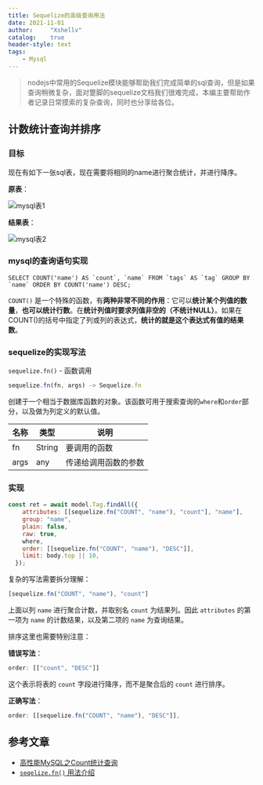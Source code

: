 ```yaml
---
title: Sequelize的高级查询用法
date: 2021-11-01
author:     "Xshellv"
catalog:    true
header-style: text
tags:
    - Mysql
---
```


> nodejs中常用的Sequelize模块能够帮助我们完成简单的sql查询，但是如果查询稍微复杂，面对蹩脚的sequelize文档我们很难完成，本编主要帮助作者记录日常摸索的复杂查询，同时也分享给各位。

## 计数统计查询并排序

### 目标

现在有如下一张sql表，现在需要将相同的name进行聚合统计，并进行降序。

**原表**：

![mysql表1](https://cdn.xshellv.com/notes/sequelize/question1)

**结果表**：

![mysql表2](https://cdn.xshellv.com/notes/sequelize/answer1)

### mysql的查询语句实现

```mysql
SELECT COUNT('name') AS `count`, `name` FROM `tags` AS `tag` GROUP BY `name` ORDER BY COUNT('name') DESC;
```

`COUNT()` 是一个特殊的函数，有**两种非常不同的作用**：它可以**统计某个列值的数量**，**也可以统计行数**。在**统计列值时要求列值非空的（不统计NULL）**。如果在COUNT()的括号中指定了列或列的表达式，**统计的就是这个表达式有值的结果数**。

### sequelize的实现写法

`sequelize.fn()` - 函数调用

```js
sequelize.fn(fn, args) -> Sequelize.fn
```

创建于一个相当于数据库函数的对象。该函数可用于搜索查询的`where`和`order`部分，以及做为列定义的默认值。

| 名称 | 类型 | 说明 |
| - | - | - |
| fn | String | 要调用的函数 |
| args | any | 传递给调用函数的参数 |

### 实现

```js
const ret = await model.Tag.findAll({
    attributes: [[sequelize.fn("COUNT", "name"), "count"], "name"],
    group: "name",
    plain: false,
    raw: true,
    where,
    order: [[sequelize.fn("COUNT", "name"), "DESC"]],
    limit: body.top || 10,
  });
```

复杂的写法需要拆分理解：

```js
[sequelize.fn("COUNT", "name"), "count"]
```

上面以列 `name` 进行聚合计数，并取别名 `count` 为结果列。因此 `attributes` 的第一项为 `name` 的计数结果，以及第二项的 `name` 为查询结果。

排序这里也需要特别注意：

**错误写法**：

```js
order: [["count", "DESC"]]
```

这个表示将表的 `count` 字段进行降序，而不是聚合后的 `count` 进行排序。

**正确写法**：

```js
order: [[sequelize.fn("COUNT", "name"), "DESC"]],
```

## 参考文章

* [高性能MySQL之Count统计查询](https://blog.csdn.net/qq_15037231/article/details/81179383)
* [`seqelize.fn()` 用法介绍](https://itbilu.com/nodejs/npm/VkYIaRPz-.html#api-instance-fn)